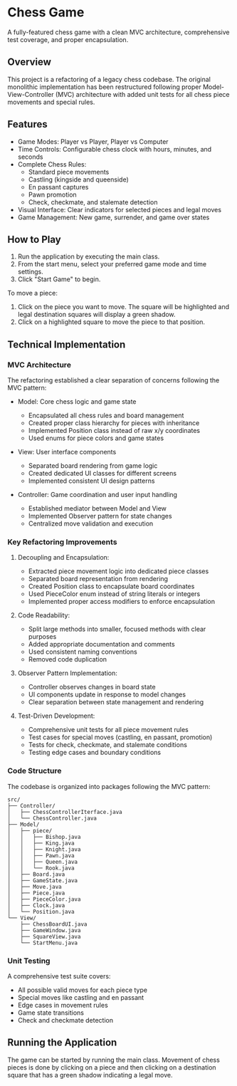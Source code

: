 # Chess Game

A fully-featured chess game with a clean MVC architecture, comprehensive test coverage,
and proper encapsulation.

## Overview

This project is a refactoring of a legacy chess codebase. 
The original monolithic implementation has been restructured following proper
Model-View-Controller (MVC) architecture with added unit tests for all chess
piece movements and special rules.

## Features

- Game Modes: Player vs Player, Player vs Computer
- Time Controls: Configurable chess clock with hours, minutes, and seconds
- Complete Chess Rules:
    - Standard piece movements
    - Castling (kingside and queenside)
    - En passant captures
    - Pawn promotion
    - Check, checkmate, and stalemate detection
- Visual Interface: Clear indicators for selected pieces and legal moves
- Game Management: New game, surrender, and game over states

## How to Play

1. Run the application by executing the main class.
2. From the start menu, select your preferred game mode and time settings.
3. Click "Start Game" to begin.

To move a piece:
1. Click on the piece you want to move. The square will be highlighted and legal
destination squares will display a green shadow.
2. Click on a highlighted square to move the piece to that position.

## Technical Implementation

### MVC Architecture

The refactoring established a clear separation of concerns following the MVC pattern:

- Model: Core chess logic and game state
    - Encapsulated all chess rules and board management
    - Created proper class hierarchy for pieces with inheritance
    - Implemented Position class instead of raw x/y coordinates
    - Used enums for piece colors and game states

- View: User interface components
    - Separated board rendering from game logic
    - Created dedicated UI classes for different screens
    - Implemented consistent UI design patterns

- Controller: Game coordination and user input handling
    - Established mediator between Model and View
    - Implemented Observer pattern for state changes
    - Centralized move validation and execution

### Key Refactoring Improvements

1. Decoupling and Encapsulation:
    - Extracted piece movement logic into dedicated piece classes
    - Separated board representation from rendering
    - Created Position class to encapsulate board coordinates
    - Used PieceColor enum instead of string literals or integers
    - Implemented proper access modifiers to enforce encapsulation

2. Code Readability:
    - Split large methods into smaller, focused methods with clear purposes
    - Added appropriate documentation and comments
    - Used consistent naming conventions
    - Removed code duplication

3. Observer Pattern Implementation:
    - Controller observes changes in board state
    - UI components update in response to model changes
    - Clear separation between state management and rendering

4. Test-Driven Development:
    - Comprehensive unit tests for all piece movement rules
    - Test cases for special moves (castling, en passant, promotion)
    - Tests for check, checkmate, and stalemate conditions
    - Testing edge cases and boundary conditions

### Code Structure

The codebase is organized into packages following the MVC pattern:

```
src/
├── Controller/
│   ├── ChessControllerIterface.java
│   └── ChessController.java
├── Model/
│   ├── piece/
│   │   ├── Bishop.java
│   │   ├── King.java
│   │   ├── Knight.java
│   │   ├── Pawn.java
│   │   ├── Queen.java
│   │   └── Rook.java
│   ├── Board.java
│   ├── GameState.java
│   ├── Move.java
│   ├── Piece.java
│   ├── PieceColor.java
│   ├── Clock.java
│   └── Position.java
└── View/
    ├── ChessBoardUI.java
    ├── GameWindow.java
    ├── SquareView.java
    └── StartMenu.java
```

### Unit Testing

A comprehensive test suite covers:
- All possible valid moves for each piece type
- Special moves like castling and en passant
- Edge cases in movement rules
- Game state transitions
- Check and checkmate detection

## Running the Application

The game can be started by running the main class. Movement of chess pieces
is done by clicking on a piece and then clicking on a destination square that
has a green shadow indicating a legal move.